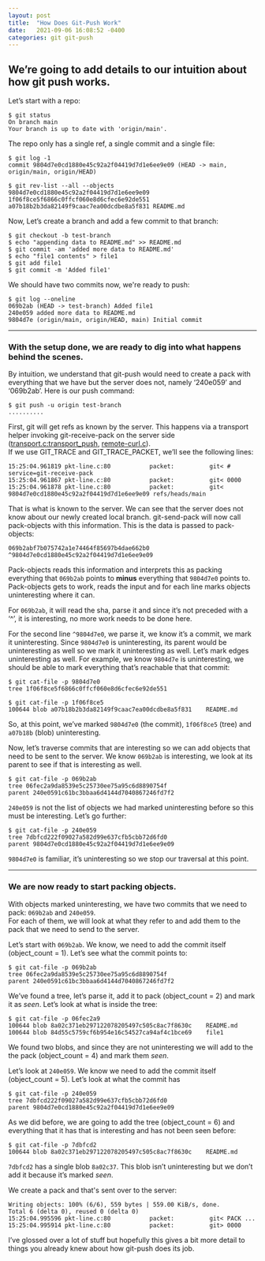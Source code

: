```yaml
---
layout: post
title:  "How Does Git-Push Work"
date:   2021-09-06 16:08:52 -0400
categories: git git-push
---
```


## We’re going to add details to our intuition about how git push works.

Let’s start with a repo:
```
$ git status
On branch main
Your branch is up to date with 'origin/main'.
```

The repo only has a single ref, a single commit and a single file:
```
$ git log -1
commit 9804d7e0cd1880e45c92a2f04419d7d1e6ee9e09 (HEAD -> main, origin/main, origin/HEAD)

$ git rev-list --all --objects
9804d7e0cd1880e45c92a2f04419d7d1e6ee9e09
1f06f8ce5f6866c0ffcf060e8d6cfec6e92de551
a07b18b2b3da82149f9caac7ea00dcdbe8a5f831 README.md
```

Now, Let’s create a branch and add a few commit to that branch:
```
$ git checkout -b test-branch
$ echo "appending data to README.md" >> README.md
$ git commit -am 'added more data to README.md'
$ echo "file1 contents" > file1
$ git add file1
$ git commit -m 'Added file1'
```

We should have two commits now, we're ready to push:
```
$ git log --oneline
069b2ab (HEAD -> test-branch) Added file1
240e059 added more data to README.md
9804d7e (origin/main, origin/HEAD, main) Initial commit
```
---

### With the setup done, we are ready to dig into what happens behind the scenes.  

By intuition, we understand that git-push would need to create a pack with everything that we have but the server does not, namely ‘240e059’ and ‘069b2ab’.
Here is our push command:

```
$ git push -u origin test-branch
..........
```

First, git will get refs as known by the server. This happens via a transport helper invoking git-receive-pack on the server side ([transport.c:transport_push](https://github.com/git/git/blob/master/transport.c#L1266), [remote-curl.c](https://github.com/git/git/blob/master/remote-curl.c#L538)).  
If we use GIT_TRACE and GIT_TRACE_PACKET, we’ll see the following lines:

```
15:25:04.961819 pkt-line.c:80           packet:          git< # service=git-receive-pack
15:25:04.961867 pkt-line.c:80           packet:          git< 0000
15:25:04.961878 pkt-line.c:80           packet:          git< 9804d7e0cd1880e45c92a2f04419d7d1e6ee9e09 refs/heads/main
```

That is what is known to the server. We can see that the server does not know about our newly created local branch.
git-send-pack will now call pack-objects with this information. This is the data is passed to pack-objects:

```
069b2abf7b075742a1e74464f85697b4dae662b0
^9804d7e0cd1880e45c92a2f04419d7d1e6ee9e09
```

Pack-objects reads this information and interprets this as packing everything that `069b2ab` points to **minus** everything that `9804d7e0` points to. Pack-objects gets to work, reads the input and for each line marks objects uninteresting where it can.  

For `069b2ab`, it will read the sha, parse it and since it’s not preceded with a ‘^’, it is interesting, no more work needs to be done here.  

For the second line `^9804d7e0`, we parse it, we know it’s a commit, we mark it uninteresting. Since `9804d7e0` is uninteresting, its parent would be uninteresting as well so we mark it uninteresting as well. Let’s mark edges uninteresting as well. For example, we know `9804d7e` is uninteresting, we should be able to mark everything that’s reachable that that commit:

```
$ git cat-file -p 9804d7e0
tree 1f06f8ce5f6866c0ffcf060e8d6cfec6e92de551

$ git cat-file -p 1f06f8ce5
100644 blob a07b18b2b3da82149f9caac7ea00dcdbe8a5f831    README.md
```

So, at this point, we’ve marked `9804d7e0` (the commit), `1f06f8ce5` (tree) and `a07b18b` (blob) uninteresting.

Now, let’s traverse commits that are interesting so we can add objects that need to be sent to the server. We know `069b2ab` is interesting, we look at its parent to see if that is interesting as well.

```
$ git cat-file -p 069b2ab
tree 06fec2a9da8539e5c25730ee75a95c6d8890754f
parent 240e0591c61bc3bbaa6d4144d7040867246fd7f2
```

`240e059` is not the list of objects we had marked uninteresting before so this must be interesting. Let’s go further:

```
$ git cat-file -p 240e059
tree 7dbfcd222f09027a582d99e637cfb5cbb72d6fd0
parent 9804d7e0cd1880e45c92a2f04419d7d1e6ee9e09
```

`9804d7e0` is familiar, it’s uninteresting so we stop our traversal at this point.

---

### We are now ready to start packing objects.
With objects marked uninteresting, we have two commits that we need to pack: `069b2ab` and `240e059`.  
For each of them, we will look at what they refer to and add them to the pack that we need to send to the server. 

Let’s start with `069b2ab`. We know, we need to add the commit itself (object_count = 1). Let’s see what the commit points to:
```
$ git cat-file -p 069b2ab
tree 06fec2a9da8539e5c25730ee75a95c6d8890754f
parent 240e0591c61bc3bbaa6d4144d7040867246fd7f2
```

We’ve found a tree, let’s parse it, add it to pack (object_count = 2) and mark it as _seen_. Let’s look at what is inside the tree:
```
$ git cat-file -p 06fec2a9
100644 blob 8a02c371eb297122078205497c505c8ac7f8630c    README.md
100644 blob 84d55c5759cf6b954e16c54527ca94af4c1bce69    file1
```

We found two blobs, and since they are not uninteresting we will add to the the pack (object_count = 4) and mark them _seen_.

Let’s look at `240e059`. We know we need to add the commit itself (object_count = 5). Let’s look at what the commit has
```
$ git cat-file -p 240e059
tree 7dbfcd222f09027a582d99e637cfb5cbb72d6fd0
parent 9804d7e0cd1880e45c92a2f04419d7d1e6ee9e09
```

As we did before, we are going to add the tree (object_count = 6) and everything that it has that is interesting and has not been seen before:
```
$ git cat-file -p 7dbfcd2
100644 blob 8a02c371eb297122078205497c505c8ac7f8630c    README.md
```
`7dbfcd2` has a single blob `8a02c37`. This blob isn’t uninteresting but we don’t add it because it’s marked _seen_.

We create a pack and that's sent over to the server:
```
Writing objects: 100% (6/6), 559 bytes | 559.00 KiB/s, done.
Total 6 (delta 0), reused 0 (delta 0)
15:25:04.995596 pkt-line.c:80           packet:          git< PACK ...
15:25:04.995914 pkt-line.c:80           packet:          git> 0000
```

I’ve glossed over a lot of stuff but hopefully this gives a bit more detail to things you already knew about how git-push does its job.
